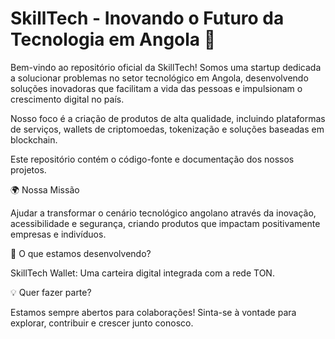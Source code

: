 # SkillTech - Inovando o Futuro da Tecnologia em Angola 🚀

Bem-vindo ao repositório oficial da SkillTech! Somos uma startup dedicada a solucionar problemas no setor tecnológico em Angola, desenvolvendo soluções inovadoras que facilitam a vida das pessoas e impulsionam o crescimento digital no país.

Nosso foco é a criação de produtos de alta qualidade, incluindo plataformas de serviços, wallets de criptomoedas, tokenização e soluções baseadas em blockchain.

Este repositório contém o código-fonte e documentação dos nossos projetos.

🌍 Nossa Missão

Ajudar a transformar o cenário tecnológico angolano através da inovação, acessibilidade e segurança, criando produtos que impactam positivamente empresas e indivíduos.

🚀 O que estamos desenvolvendo?

SkillTech Wallet: Uma carteira digital integrada com a rede TON.

💡 Quer fazer parte?

Estamos sempre abertos para colaborações! Sinta-se à vontade para explorar, contribuir e crescer junto conosco.